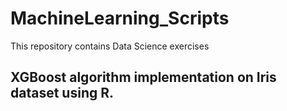 # MachineLearning_Scripts
This repository contains Data Science exercises

## XGBoost algorithm implementation on Iris dataset using R.

